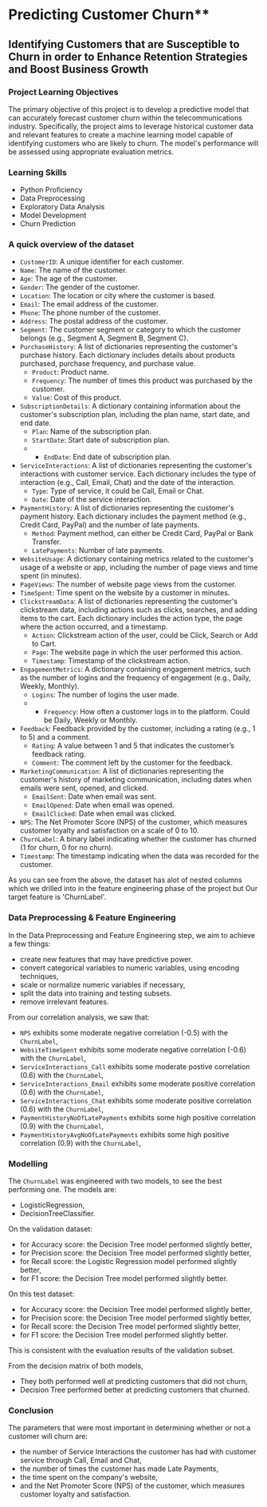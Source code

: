 # Predicting Customer Churn**
## Identifying Customers that are Susceptible to Churn in order to Enhance Retention Strategies and Boost Business Growth

### Project Learning Objectives
The primary objective of this project is to develop a predictive model that can accurately forecast customer churn within the telecommunications industry. 
Specifically, the project aims to leverage historical customer data and relevant features to create a machine learning model capable of identifying customers who are likely to churn. 
The model's performance will be assessed using appropriate evaluation metrics.

### Learning Skills
- Python Proficiency
- Data Preprocessing
- Exploratory Data Analysis
- Model Development
- Churn Prediction

### A quick overview of the dataset

- `CustomerID`: A unique identifier for each customer.
- `Name`: The name of the customer.
- `Age`: The age of the customer.
- `Gender`: The gender of the customer.
- `Location`: The location or city where the customer is based.
- `Email`: The email address of the customer.
- `Phone`: The phone number of the customer.
- `Address`: The postal address of the customer.
- `Segment`: The customer segment or category to which the customer belongs (e.g., Segment A, Segment B, Segment C).
- `PurchaseHistory`: A list of dictionaries representing the customer's purchase history. Each dictionary includes details about products purchased, purchase frequency, and purchase value.
    - `Product`: Product name.
    - `Frequency`: The number of times this product was purchased by the customer.
    - `Value`: Cost of  this product.
- `SubscriptionDetails`: A dictionary containing information about the customer's subscription plan, including the plan name, start date, and end date.
    - `Plan`: Name of the subscription plan.
    - `StartDate`: Start date of subscription plan.
    - - `EndDate`: End date of subscription plan.
- `ServiceInteractions`: A list of dictionaries representing the customer's interactions with customer service. Each dictionary includes the type of interaction (e.g., Call, Email, Chat) and the date of the interaction.
    - `Type`: Type of service, it could be Call, Email or Chat.
    - `Date`: Date of the service interaction.
- `PaymentHistory`: A list of dictionaries representing the customer's payment history. Each dictionary includes the payment method (e.g., Credit Card, PayPal) and the number of late payments.
    - `Method`: Payment method, can either be Credit Card, PayPal or Bank Transfer.
    - `LatePayments`: Number of late payments.
- `WebsiteUsage`: A dictionary containing metrics related to the customer's usage of a website or app, including the number of page views and time spent (in minutes).
- `PageViews`: The number of website page views from the customer.
- `TimeSpent`: Time spent on the website by a customer in minutes.
- `ClickstreamData`: A list of dictionaries representing the customer's clickstream data, including actions such as clicks, searches, and adding items to the cart. Each dictionary includes the action type, the page where the action occurred, and a timestamp.
    - `Action`: Clickstream action of the user, could be Click, Search or Add to Cart.
    - `Page`: The website page in which the user performed this action.
    - `Timestamp`: Timestamp of the clickstream action.
- `EngagementMetrics`: A dictionary containing engagement metrics, such as the number of logins and the frequency of engagement (e.g., Daily, Weekly, Monthly).
    - `Logins`: The number of logins the user made.
    - - `Frequency`: How often a customer logs in to the platform. Could be Daily, Weekly or Monthly.
- `Feedback`: Feedback provided by the customer, including a rating (e.g., 1 to 5) and a comment.
    - `Rating`: A value between 1 and 5 that indicates the customer’s feedback rating.
    - `Comment`: The comment left by the customer for the feedback.
- `MarketingCommunication`: A list of dictionaries representing the customer's history of marketing communication, including dates when emails were sent, opened, and clicked.
    - `EmailSent`: Date when email was sent.
    - `EmailOpened`: Date when email was opened.
    - `EmailClicked`: Date when email was clicked.
- `NPS`: The Net Promoter Score (NPS) of the customer, which measures customer loyalty and satisfaction on a scale of 0 to 10.
- `ChurnLabel`: A binary label indicating whether the customer has churned (1 for churn, 0 for no churn).
- `Timestamp`: The timestamp indicating when the data was recorded for the customer.

As you can see from the above, the dataset has alot of nested columns which we drilled into in the feature engineering phase of the project but Our target feature is 'ChurnLabel'.

### Data Preprocessing & Feature Engineering

In the Data Preprocessing and Feature Engineering step, we aim to achieve a few things:
- create new features that may have predictive power.
- convert categorical variables to numeric variables, using encoding techniques,
- scale or normalize numeric variables if necessary,
- split the data into training and testing subsets.
- remove irrelevant features.

From our correlation analysis, we saw that:
- `NPS` exhibits some moderate negative correlation (-0.5) with the `ChurnLabel`,
- `WebsiteTimeSpent` exhibits some moderate negative correlation (-0.6) with the `ChurnLabel`,
- `ServiceInteractions_Call` exhibits some moderate postive correlation (0.6) with the `ChurnLabel`,
- `ServiceInteractions_Email` exhibits some moderate positive correlation (0.6) with the `ChurnLabel`,
- `ServiceInteractions_Chat` exhibits some moderate positive correlation (0.6) with the `ChurnLabel`,
- `PaymentHistoryNoOfLatePayments` exhibits some high positive correlation (0.9) with the `ChurnLabel`,
- `PaymentHistoryAvgNoOfLatePayments` exhibits some high positive correlation (0.9) with the `ChurnLabel`,

### Modelling

The `ChurnLabel` was engineered with two models, to see the best performing one. The models are:
- LogisticRegression,
- DecisionTreeClassifier.

On the validation dataset:
- for Accuracy score: the Decision Tree model performed slightly better,
- for Precision score: the Decision Tree model performed slightly better,
- for Recall score: the Logistic Regression model performed slightly better,
- for F1 score: the Decision Tree model performed slightly better.

On this test dataset:
- for Accuracy score: the Decision Tree model performed slightly better,
- for Precision score: the Decision Tree model performed slightly better,
- for Recall score: the Decision Tree model performed slightly better,
- for F1 score: the Decision Tree model performed slightly better.

This is consistent with the evaluation results of the validation subset.

From the decision matrix of both models,
- They both performed well at predicting customers that did not churn,
- Decision Tree performed better at predicting customers that churned.

### Conclusion

The parameters that were most important in determining whether or not a customer will churn are:
- the number of Service Interactions the customer has had with customer service through Call, Email and Chat,
- the number of times the customer has made Late Payments,
- the time spent on the company's website,
- and the Net Promoter Score (NPS) of the customer, which measures customer loyalty and satisfaction.
